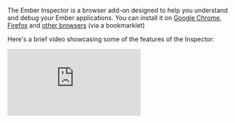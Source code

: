 The Ember Inspector is a browser add-on designed to help you understand and debug your Ember applications. You can install it on [Google Chrome](installation/#toc_google-chrome), [Firefox](installation/#toc_firefox) and [other browsers](installation/#toc_via-bookmarklet) (via a bookmarklet)

Here's a brief video showcasing some of the features of the Inspector:

<div class="video">
  <iframe src="https://www.youtube.com/embed/9TMaFhYwC6g?showinfo=0" frameborder="0" allowfullscreen></iframe></div>